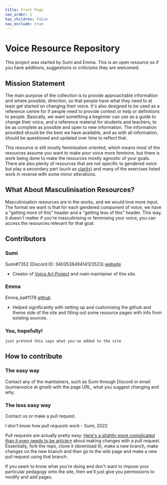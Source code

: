 ```yaml
---
title: Front Page
nav_order: 1
has_children: false
nav_exclude: true
---
```


# Voice Resource Repository
This project was started by Sumi and Emma. This is an open resource so if you have additions, suggestions or criticisms they are welcomed.

## Mission Statement
The main purpose of the collection is to provide approachable information and where possible, direction, so that people have what they need to at least get started on changing their voice. It's also designed to be used as a reference centre for if people need to provide context or help or definitions to people.
Basically, we want something a beginner can use as a guide to change their voice, and a reference material for students and teachers, to be as complete as possible and open to new information. The information provided should be the best we have available, and as with all information, should be questioned and updated over time to reflect that.

This resource is still mostly feminisation oriented, which means most of the resources assume you want to make your voice more feminine, but there is work being done to make the resources mostly agnostic of your goals. There are also plenty of resources that are not specific to gendered voice but play a secondary part (such as [clarity](/wiki/pages/clarity)) and many of the exercises listed work in reverse with some minor alterations.

## What About Masculinisation Resources?
Masculinisation resources are in the works, and we would love more input. The format we want is that for each gendered component of voice, we have a "getting more of this" header and a "getting less of this" header. This way, it doesn't matter if you're masculinising or feminising your voice, you can access the resources relevant for that goal. 


## Contributors
### Sumi
Sumi#7352 (Discord ID: 340353849414123523) [website](https://sumianvoice.com)
- Creator of [Voice Art Project](/wiki/pages/communities/#voice-art-project) and main maintainer of this site.

### Emma
Emma_ka#1178 [github](https://github.com/Nanrin)
- Helped significantly with setting up and customising the github and theme side of the site and filling out some resource pages with info from existing sources.

### You, hopefully!
`just pretend this says what you've added to the site`


## How to contribute
### The easy way
Contact any of the maintainers, such as Sumi through Discord or email (sumianvoice at gmail) with the page URL, what you suggest changing and why.

### The less easy way
Contact us or make a pull request.

_I don't know how pull requests work_ - Sumi, 2022

Pull requests are actually pretty easy. [Here's a slightly more complicated than it even needs to be article↗](https://opensource.com/article/19/7/create-pull-request-github) about making changes with a pull request. Essentially, fork the repo, clone it (download it), make a new branch, make changes on the new branch and then go to the wiki page and make a new pull request using that branch.

If you seem to know what you're doing and don't want to impose your particular pedagogy onto the site, then we'll just give you permissions to modify and add pages.
